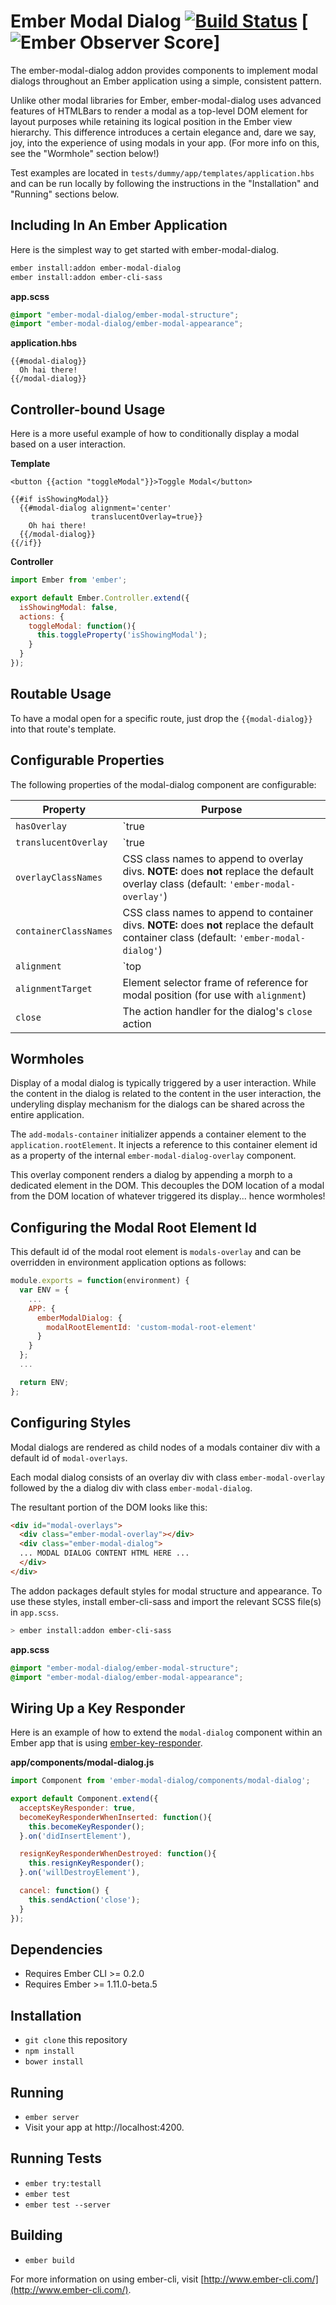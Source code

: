# Ember Modal Dialog [![Build Status](https://travis-ci.org/yapplabs/ember-modal-dialog.svg?branch=master)](https://travis-ci.org/yapplabs/ember-modal-dialog) [![Ember Observer Score](http://emberobserver.com/badges/ember-modal-dialog.svg)]

The ember-modal-dialog addon provides components to implement modal dialogs throughout an Ember application using a simple, consistent pattern.

Unlike other modal libraries for Ember, ember-modal-dialog uses advanced features of HTMLBars to render a modal as a top-level DOM element for layout purposes while retaining its logical position in the Ember view hierarchy. This difference introduces a certain elegance and, dare we say, joy, into the experience of using modals in your app. (For more info on this,
see the "Wormhole" section below!)

Test examples are located in `tests/dummy/app/templates/application.hbs` and can be run locally by following the instructions in the "Installation" and "Running" sections below.

## Including In An Ember Application

Here is the simplest way to get started with ember-modal-dialog.

```sh
ember install:addon ember-modal-dialog
ember install:addon ember-cli-sass
```

**app.scss**
```scss
@import "ember-modal-dialog/ember-modal-structure";
@import "ember-modal-dialog/ember-modal-appearance";
```

**application.hbs**
```htmlbars
{{#modal-dialog}}
  Oh hai there!
{{/modal-dialog}}
```

## Controller-bound Usage

Here is a more useful example of how to conditionally display a modal based on a user interaction.

**Template**

```htmlbars
<button {{action "toggleModal"}}>Toggle Modal</button>

{{#if isShowingModal}}
  {{#modal-dialog alignment='center'
                  translucentOverlay=true}}
    Oh hai there!
  {{/modal-dialog}}
{{/if}}
```

**Controller**

```javascript
import Ember from 'ember';

export default Ember.Controller.extend({
  isShowingModal: false,
  actions: {
    toggleModal: function(){
      this.toggleProperty('isShowingModal');
    }
  }
});
```

## Routable Usage

To have a modal open for a specific route, just drop the `{{modal-dialog}}` into that route's template.

## Configurable Properties

The following properties of the modal-dialog component are configurable:

Property              | Purpose
--------------------- | -------------
`hasOverlay`          | `true|false` (default: `true`)
`translucentOverlay`  | `true|false` (default: `false`)
`overlayClassNames`   | CSS class names to append to overlay divs. **NOTE:** does **not** replace the default overlay class (default: `'ember-modal-overlay'`)
`containerClassNames` | CSS class names to append to container divs. **NOTE:** does **not** replace the default container class (default: `'ember-modal-dialog'`)
`alignment`           | `top|right|left|bottom|center|none` (for use with `alignmentTarget`)
`alignmentTarget`     | Element selector frame of reference for modal position (for use with `alignment`)
`close`               | The action handler for the dialog's `close` action

## Wormholes

Display of a modal dialog is typically triggered by a user interaction. While the content in the dialog is related to the content in the user interaction, the underyling display mechanism for the dialogs can be shared across the entire application.

The `add-modals-container` initializer appends a container element to the `application.rootElement`. It injects a reference to this container element id as a property of the internal `ember-modal-dialog-overlay` component.

This overlay component renders a dialog by appending a morph to a dedicated element in the DOM. This decouples the DOM location of a modal from the DOM location of whatever triggered its display... hence wormholes!

## Configuring the Modal Root Element Id

This default id of the modal root element is `modals-overlay` and can be overridden in environment application options as follows:

```javascript
module.exports = function(environment) {
  var ENV = {
    ...
    APP: {
      emberModalDialog: {
        modalRootElementId: 'custom-modal-root-element'
      }
    }
  };
  ...

  return ENV;
};

```

## Configuring Styles

Modal dialogs are rendered as child nodes of a modals container div with a default id of `modal-overlays`.

Each modal dialog consists of an overlay div with class `ember-modal-overlay` followed by the a dialog div with class `ember-modal-dialog`.

The resultant portion of the DOM looks like this:

```html
<div id="modal-overlays">
  <div class="ember-modal-overlay"></div>
  <div class="ember-modal-dialog">
  ... MODAL DIALOG CONTENT HTML HERE ...
  </div>
</div>
```

The addon packages default styles for modal structure and appearance. To use these styles, install ember-cli-sass and import the relevant SCSS file(s) in `app.scss`.

```sh
> ember install:addon ember-cli-sass
```

**app.scss**
```scss
@import "ember-modal-dialog/ember-modal-structure";
@import "ember-modal-dialog/ember-modal-appearance";
```

## Wiring Up a Key Responder

Here is an example of how to extend the `modal-dialog` component within an Ember app that is using [ember-key-responder](https://github.com/yapplabs/ember-key-responder).

**app/components/modal-dialog.js**

```javascript
import Component from 'ember-modal-dialog/components/modal-dialog';

export default Component.extend({
  acceptsKeyResponder: true,
  becomeKeyResponderWhenInserted: function(){
    this.becomeKeyResponder();
  }.on('didInsertElement'),

  resignKeyResponderWhenDestroyed: function(){
    this.resignKeyResponder();
  }.on('willDestroyElement'),

  cancel: function() {
    this.sendAction('close');
  }
});
```

## Dependencies

* Requires Ember CLI >= 0.2.0
* Requires Ember >= 1.11.0-beta.5

## Installation

* `git clone` this repository
* `npm install`
* `bower install`

## Running

* `ember server`
* Visit your app at http://localhost:4200.

## Running Tests

* `ember try:testall`
* `ember test`
* `ember test --server`

## Building

* `ember build`

For more information on using ember-cli, visit [http://www.ember-cli.com/](http://www.ember-cli.com/).
